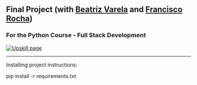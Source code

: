 

## Final Project (with [Beatriz Varela](https://github.com/beatrizvarela) and [Francisco Rocha](https://github.com/Rocha-a21906962))
### For the Python Course - Full Stack Development

[![Upskill page](https://upskill.pt/wp-content/uploads/2020/03/cropped-APDC_UPSKILLS_Logo-300x83.png)](https://upskill.pt/)

---
Installing project instructions:

pip install -r requirements.txt
